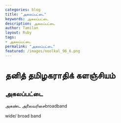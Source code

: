 ```yaml
---  
categories: blog  
title: "அகலப்பட்டை"
keywords: அகலப்பட்டை  
description: அகலப்பட்டை
author: Tamilan  
layout: Ruby  
tags:     
- அகலப்பட்டை
permalink: "அகலப்பட்டை"  
featured: /images/noolkal_96_6.png  
--- 
```

# தனித் தமிழகராதிக் களஞ்சியம்
## அகலப்பட்டை

அகண்ட அலைவரிசைbroadband  
  
wide/ broad band